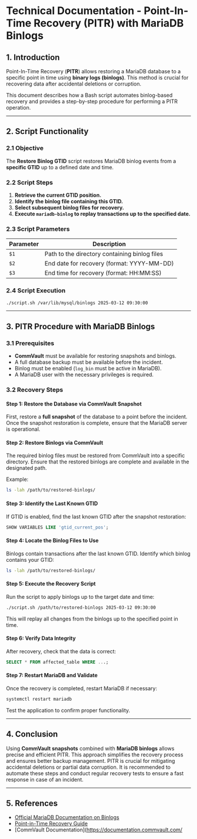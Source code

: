 # Technical Documentation - Point-In-Time Recovery (PITR) with MariaDB Binlogs

## 1. Introduction
Point-In-Time Recovery (**PITR**) allows restoring a MariaDB database to a specific point in time using **binary logs (binlogs)**. This method is crucial for recovering data after accidental deletions or corruption.

This document describes how a Bash script automates binlog-based recovery and provides a step-by-step procedure for performing a PITR operation.

---
## 2. Script Functionality

### 2.1 Objective
The **Restore Binlog GTID** script restores MariaDB binlog events from a **specific GTID** up to a defined date and time.

### 2.2 Script Steps
1. **Retrieve the current GTID position.**
2. **Identify the binlog file containing this GTID.**
3. **Select subsequent binlog files for recovery.**
4. **Execute `mariadb-binlog` to replay transactions up to the specified date.**

### 2.3 Script Parameters
| Parameter | Description |
|-----------|-------------|
| `$1` | Path to the directory containing binlog files |
| `$2` | End date for recovery (format: YYYY-MM-DD) |
| `$3` | End time for recovery (format: HH:MM:SS) |

### 2.4 Script Execution
```bash
./script.sh /var/lib/mysql/binlogs 2025-03-12 09:30:00
```

---
## 3. PITR Procedure with MariaDB Binlogs

### 3.1 Prerequisites
- **CommVault** must be available for restoring snapshots and binlogs.
- A full database backup must be available before the incident.
- Binlog must be enabled (`log_bin` must be active in MariaDB).
- A MariaDB user with the necessary privileges is required.

### 3.2 Recovery Steps

#### **Step 1: Restore the Database via CommVault Snapshot**
First, restore a **full snapshot** of the database to a point before the incident.
Once the snapshot restoration is complete, ensure that the MariaDB server is operational.

#### **Step 2: Restore Binlogs via CommVault**
The required binlog files must be restored from CommVault into a specific directory.
Ensure that the restored binlogs are complete and available in the designated path.

Example:
```bash
ls -lah /path/to/restored-binlogs/
```

#### **Step 3: Identify the Last Known GTID**
If GTID is enabled, find the last known GTID after the snapshot restoration:
```sql
SHOW VARIABLES LIKE 'gtid_current_pos';
```

#### **Step 4: Locate the Binlog Files to Use**
Binlogs contain transactions after the last known GTID. Identify which binlog contains your GTID:
```bash
ls -lah /path/to/restored-binlogs/
```

#### **Step 5: Execute the Recovery Script**
Run the script to apply binlogs up to the target date and time:
```bash
./script.sh /path/to/restored-binlogs 2025-03-12 09:30:00
```
This will replay all changes from the binlogs up to the specified point in time.

#### **Step 6: Verify Data Integrity**
After recovery, check that the data is correct:
```sql
SELECT * FROM affected_table WHERE ...;
```

#### **Step 7: Restart MariaDB and Validate**
Once the recovery is completed, restart MariaDB if necessary:
```bash
systemctl restart mariadb
```
Test the application to confirm proper functionality.

---
## 4. Conclusion
Using **CommVault snapshots** combined with **MariaDB binlogs** allows precise and efficient PITR. This approach simplifies the recovery process and ensures better backup management. PITR is crucial for mitigating accidental deletions or partial data corruption. It is recommended to automate these steps and conduct regular recovery tests to ensure a fast response in case of an incident.

---
## 5. References
- [Official MariaDB Documentation on Binlogs](https://mariadb.com/kb/en/binary-log/)
- [Point-in-Time Recovery Guide](https://mariadb.com/kb/en/point-in-time-recovery/)
- [CommVault Documentation](https://documentation.commvault.com/